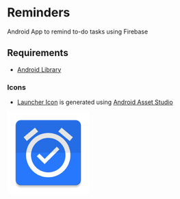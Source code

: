 # Reminders
Android App to remind to-do tasks using Firebase

## Requirements
* [Android Library](https://github.com/vinkas-technologies/android-library)

### Icons
* [Launcher Icon](https://romannurik.github.io/AndroidAssetStudio/icons-launcher.html#foreground.type=clipart&foreground.space.trim=0&foreground.space.pad=0.05&foreground.clipart=res%2Fclipart%2Ficons%2Faction_alarm_on.svg&foreColor=fff%2C0&crop=0&backgroundShape=square&backColor=2979ff%2C100&effects=score) is generated using [Android Asset Studio](https://github.com/romannurik/AndroidAssetStudio)<br />
<img src="/app/src/main/res/mipmap-xxxhdpi/ic_launcher.png" height="192px"/>